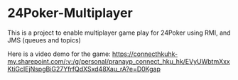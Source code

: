 # 24Poker-Multiplayer
This is a project to enable multiplayer game play for 24Poker using RMI, and JMS (queues and topics)

Here is a video demo for the game: https://connecthkuhk-my.sharepoint.com/:v:/g/personal/pranayp_connect_hku_hk/EVyUWbtmXxxKtiGcIEjNspgBiG27YfrfQdXSxd48Xau_rA?e=D0Kgap
